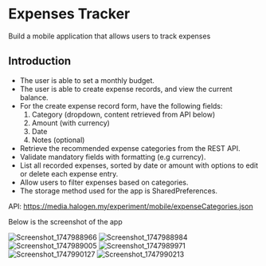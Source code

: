 # Expenses Tracker

Build a mobile application that allows users to track expenses

## Introduction

- The user is able to set a monthly budget.
- The user is able to create expense records, and view the current balance.
- For the create expense record form, have the following fields:
    1. Category (dropdown, content retrieved from API below)
    2. Amount (with currency)
    3. Date
    4. Notes (optional)
- Retrieve the recommended expense categories from the REST API.
- Validate mandatory fields with formatting (e.g currency).
- List all recorded expenses, sorted by date or amount with options to edit or delete each
expense entry.
- Allow users to filter expenses based on categories.
- The storage method used for the app is SharedPreferences.

API: https://media.halogen.my/experiment/mobile/expenseCategories.json

Below is the screenshot of the app

![Screenshot_1747988966](https://github.com/user-attachments/assets/dae78824-4a02-440f-8aa0-79471ebd1042)
![Screenshot_1747988984](https://github.com/user-attachments/assets/cfd12080-ad68-421d-96af-02d27df53ba3)
![Screenshot_1747989005](https://github.com/user-attachments/assets/6ab524d8-b33a-4cba-8e34-96e0a1d3023a)
![Screenshot_1747989971](https://github.com/user-attachments/assets/4c38d297-13b7-4faf-b6f2-a2f712ea7eca)
![Screenshot_1747990127](https://github.com/user-attachments/assets/25150def-d3d3-4a62-a5c2-75a58d248a5b)
![Screenshot_1747990213](https://github.com/user-attachments/assets/6d02b50c-0f5b-4be1-b8a6-ad55d482aa1e)
